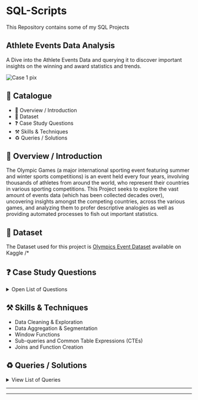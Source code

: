 # SQL-Scripts
This Repository contains some of my SQL Projects

## Athlete Events Data Analysis
A Dive into the Athlete Events Data and querying it to discover important insights on the winning and award statistics and trends.

![Case 1 pix](https://media.self.com/photos/6659efa72e2794fa6f47f803/4:3/w_1600,c_limit/GettyImages-846563176.jpg?fit=scale)

## 📑 Catalogue
- 📖 Overview / Introduction
- 📁 Dataset
- ❓ Case Study Questions
- ⚒️ Skills & Techniques
- ♻️ Queries / Solutions

## 📖 Overview / Introduction
The Olympic Games (a major international sporting event featuring summer and winter sports competitions) is an event held every four years, involving thousands of athletes from around the world, who represent their countries in various sporting competitions.
This Project seeks to explore the vast amount of events data (which has been collected decades over), uncovering insights amongst the competing countries, across the various games, and analyzing them to profer descriptive analogies as well as providing automated processes to fish out important statistics.

## 📂 Dataset
The Dataset used for this project is [Olympics Event Dataset](https://www.kaggle.com/datasets/semaaabumousa/athlete-eventscsv) available on Kaggle
/*
## ❓ Case Study Questions
<details><summary>Open List of Questions</summary>
<p> 

1.	How many olympics games have been held?
2.	List down all Olympics games held so far.
3.	Mention the total no of nations who participated in each olympics game?
4.	Which year saw the highest and lowest no of countries participating in olympics?
5.	Which nation has participated in all of the olympic games?
6.	Identify the sport which was played in all summer olympics.
7.	Which Sports were just played only once in the olympics?
8.	Fetch the total no of sports played in each olympic games.
9.	Fetch details of the oldest athletes to win a gold medal.
10.	Find the Ratio of male and female athletes participated in all olympic games.
11.	Fetch the top 5 athletes who have won the most gold medals.
12.	Fetch the top 5 athletes who have won the most medals (gold/silver/bronze).
13.	Fetch the top 5 most successful countries in olympics. Success is defined by no of medals won.
14.	List down total gold, silver and broze medals won by each country.
15.	List down total gold, silver and broze medals won by each country corresponding to each olympic games.
16.	Identify which country won the most gold, most silver and most bronze medals in each olympic games.
17.	Identify which country won the most gold, most silver, most bronze medals and the most medals in each olympic games.
18.	Which countries have never won gold medal but have won silver/bronze medals?
19.	In which Sport/event, India has won highest medals.
20.	Break down all olympic games where india won medal for Hockey and how many medals in each olympic games.
21.	Create a function that returns the Athlete(s) with the highest amount of medals. Make the Medal type (Gold, Silver or Bronze) be in the input as well as the positions required (1st, 2nd and/or 3rd)
22.	Create a similar function like the one above but for the Nations (NOC) with the highest amount of medals. While, putting the function to use, return with it the region and notes from the noc_regions table.


</p>
</details>

## ⚒️ Skills & Techniques
- Data Cleaning & Exploration
- Data Aggregation & Segmentation
- Window Functions
- Sub-queries and Common Table Expressions (CTEs)
- Joins and Function Creation

## ♻️ Queries / Solutions
<details><summary>View List of Queries</summary>
<p>

1. How many olympics games have been held?

```bash
SELECT COUNT(DISTINCT Games) total_games
FROM athlete_events;
```

2. List down all olympic games so far.

```bash
SELECT DISTINCT Games olympic_games
FROM athlete_events;
```

3. Mention the total no of nations who participated in each olympics game?

```bash
SELECT DISTINCT Games olympic_game
     , COUNT(DISTINCT NOC) total_no_of_nations
FROM athlete_events
GROUP BY Games;
```

4. Which year saw the highest and lowest no of countries participating in olympics?

```bash
WITH Country_sub AS (
		SELECT Year
         , COUNT(DISTINCT NOC) country_count
    FROM athlete_events
    GROUP BY Year    )
SELECT Year, country_count 
	     , CASE WHEN country_count = (SELECT MAX(country_count) FROM Country_sub) THEN 'Highest'
              WHEN country_count = (SELECT MIN(country_count) FROM Country_sub) THEN 'Lowest'
              ELSE NULL END AS Level
FROM Country_sub
WHERE country_count = (SELECT MIN(country_count)
					             FROM Country_sub)	OR 
	    country_count = (SELECT MAX(country_count)
					             FROM Country_sub)
ORDER BY country_count DESC;
```

5. Which nation has participated in all of the olympic games?

```bash
WITH total_olym_game AS (
		SELECT NOC
         		, COUNT(DISTINCT Games) no_of_olympic_games
		FROM athlete_events 
		GROUP BY NOC
			) 

SELECT *
FROM total_olym_game
WHERE no_of_olympic_games = (SELECT COUNT(DISTINCT Games) total_games
				FROM athlete_events
                            );
```

6. Identify the sport which was played in all summer olympics

```bash
WITH total_olym_game AS (
	SELECT Sport
	     , COUNT(DISTINCT Games) no_of_summer_games
  FROM athlete_events
  WHERE Games like '%Summer'
  GROUP BY Sport	)

SELECT *
FROM total_olym_game
WHERE no_of_summer_games = (SELECT COUNT(DISTINCT Games) total_games
			            FROM athlete_events
			            WHERE Games like '%Summer'
                            );
```

7. Which Sports were just played only once in the olympics?

```bash
WITH total_olym_game AS (
	SELECT Sport
	       , COUNT(DISTINCT Games) no_of_olym_games
	FROM athlete_events
  	GROUP BY Sport
			)

SELECT *
FROM total_olym_game
WHERE no_of_olym_games = 1;
```

8. Fetch the total no of sports played in each olympic games

```bash
SELECT Games
     , COUNT(DISTINCT Sport) no_of_sport
FROM athlete_events
GROUP BY Games;
```

9. Fetch details of the oldest athletes to win a gold medal

```bash
WITH gold_medalist as (	
		SELECT *
		FROM athlete_events
		WHERE Medal = 'Gold'
			)
SELECT *
FROM gold_medalist
WHERE Age = (   SELECT MAX(Age)
		FROM gold_medalist
		);
```

10. Find the Ratio of male and female athletes participated in all olympic games

``` bash
SELECT Sex
	, COUNT(Sex) as total_participants
FROM athlete_events
GROUP BY Sex;
```

11. Fetch the top 5 athletes who have won the most gold medals

```bash
SELECT TOP 5 --WITH TIES	-- To indicate ties among participants and avoid involuntary bias selection
	[Name]
	, COUNT(Medal) total_gold_medals
FROM athlete_events
WHERE Medal = 'Gold'
GROUP BY [Name]
ORDER BY COUNT(Medal) DESC;
```

12. Fetch the top 5 athletes who have won the most medals (gold/silver/bronze)

```bash
SELECT TOP 5 -- WITH TIES	-- To indicate ties among participants
	[Name]
    , COUNT(Medal) total_gold_medals
FROM athlete_events
WHERE Medal != 'NA'
GROUP BY [Name]
ORDER BY COUNT(Medal) DESC
;
```

13. Fetch the top 5 most successful countries in olympics. Success is defined by no of medals won

```bash
SELECT TOP 5 WITH TIES
      NOC
    , COUNT(Medal) medals_won
FROM athlete_events
WHERE Medal != 'NA'
GROUP BY NOC
ORDER BY COUNT(Medal) DESC;
```

14. List down total gold, silver and bronze medals won by each country.

```bash
SELECT NOC
     , COUNT(CASE WHEN Medal = 'Gold' THEN 1 ELSE NULL END) Gold
     , COUNT(CASE WHEN Medal = 'Silver' THEN 1 ELSE NULL END) Silver
     , COUNT(CASE WHEN Medal = 'Bronze' THEN 1 ELSE NULL END) Bronze
FROM athlete_events
GROUP BY NOC;
```

15. List down total gold, silver and bronze medals won by each country corresponding to each olympic games

```bash
SELECT NOC, Games
     , COUNT(CASE WHEN Medal = 'Gold' THEN 1 ELSE NULL END) Gold
     , COUNT(CASE WHEN Medal = 'Silver' THEN 1 ELSE NULL END) Silver
     , COUNT(CASE WHEN Medal = 'Bronze' THEN 1 ELSE NULL END) Bronze
FROM athlete_events
GROUP BY NOC, Games
ORDER BY RANK() OVER(PARTITION BY Games ORDER BY NOC ASC) ;
```

16. Identify which country won the most gold, most silver and most bronze medals in each olympic games

```bash
WITH medals_won AS (
		SELECT NOC, Games
		 , COUNT(CASE WHEN Medal = 'Gold' THEN 1 ELSE NULL END) Gold
		 , COUNT(CASE WHEN Medal = 'Silver' THEN 1 ELSE NULL END) Silver
		 , COUNT(CASE WHEN Medal = 'Bronze' THEN 1 ELSE NULL END) Bronze
		FROM athlete_events
		GROUP BY NOC, Games
                    )
SELECT NOC, Games, Gold, Silver, Bronze
FROM (	SELECT *, ROW_NUMBER() OVER(PARTITION BY Games ORDER BY  Gold DESC
					                        , Silver DESC
                                            			, Bronze DESC) row_no
	FROM medals_won
      ) sub
WHERE row_no = 1;
```

17. Identify which country won the most gold, most silver, most bronze medals and the most medals in each olympic games

``` bash
WITH medals_won AS (
			SELECT NOC, Games
			, COUNT(CASE WHEN Medal = 'Gold' THEN 1 ELSE NULL END) Gold
			, COUNT(CASE WHEN Medal = 'Silver' THEN 1 ELSE NULL END) Silver
			, COUNT(CASE WHEN Medal = 'Bronze' THEN 1 ELSE NULL END) Bronze
			FROM athlete_events
			GROUP BY NOC, Games
			)

SELECT NOC, Games, Gold, Silver, Bronze, total_medal
FROM	(	SELECT *
			, ROW_NUMBER() OVER(PARTITION BY Games ORDER BY total_medal DESC) totals_row_no
		FROM 	(SELECT * 
				, ROW_NUMBER() OVER(PARTITION BY Games ORDER BY Gold DESC) Gold_row_no
				, ROW_NUMBER() OVER(PARTITION BY Games ORDER BY Silver DESC) Silver_row_no
				, ROW_NUMBER() OVER(PARTITION BY Games ORDER BY Bronze DESC) Bronze_row_no 
				, (Gold + Silver + Bronze) total_medal
			FROM medals_won
			) sub
	) sub_outer
WHERE Gold_row_no = 1 OR Silver_row_no = 1 OR Bronze_row_no = 1 OR totals_row_no = 1
;

-- Another easily understandable but slightly longer query can be written using multiple CTEs (as shown below);
WITH medals_won AS (
    SELECT 
        NOC 
      , Games
      , COUNT(CASE WHEN Medal = 'Gold' THEN 1 END) Gold
      , COUNT(CASE WHEN Medal = 'Silver' THEN 1 END) Silver
      , COUNT(CASE WHEN Medal = 'Bronze' THEN 1 END) Bronze
    FROM athlete_events
    GROUP BY NOC, Games
                    ),

medals_with_total AS (
    SELECT *
         , Gold + Silver + Bronze AS total_medals
    FROM medals_won
                      ),

ranked_medals AS (
    SELECT  *
          , ROW_NUMBER() OVER (PARTITION BY Games ORDER BY Gold DESC) AS gold_rank,
          , ROW_NUMBER() OVER (PARTITION BY Games ORDER BY Silver DESC) AS silver_rank,
          , ROW_NUMBER() OVER (PARTITION BY Games ORDER BY Bronze DESC) AS bronze_rank,
          , ROW_NUMBER() OVER (PARTITION BY Games ORDER BY total_medals DESC) AS total_rank
    FROM medals_with_total
                  )
SELECT 
    NOC
  , Games
  , Gold
  , Silver
  , Bronze
  , total_medals
FROM ranked_medals
WHERE gold_rank = 1 
   OR silver_rank = 1 
   OR bronze_rank = 1 
   OR total_rank = 1;
```

18. Which countries have never won gold medal but have won silver/bronze medals?

```bash
SELECT sub.NOC
FROM	(	SELECT NOC
		, COUNT(CASE WHEN Medal = 'Gold' THEN 1 ELSE NULL END) Gold
		, COUNT(CASE WHEN Medal = 'Silver' THEN 1 ELSE NULL END) Silver
		, COUNT(CASE WHEN Medal = 'Bronze' THEN 1 ELSE NULL END) Bronze
		FROM athlete_events
		GROUP BY NOC	) sub
WHERE Gold = 0;
```

19. In which Sport/event, India has won highest medals

```bash
WITH india AS 
		(SELECT 
	NOC, Sport, [Event]
	, COUNT(CASE WHEN Medal = 'Gold' THEN 1 ELSE NULL END) Gold
	, COUNT(CASE WHEN Medal = 'Silver' THEN 1 ELSE NULL END) Silver
	, COUNT(CASE WHEN Medal = 'Bronze' THEN 1 ELSE NULL END) Bronze
FROM athlete_events
WHERE NOC = 'IND'
GROUP BY NOC, Sport, [Event]
		)
SELECT *
FROM india
WHERE Gold = (SELECT MAX(Gold) FROM india) 
  OR  Silver = (SELECT MAX(Silver) FROM india)
  OR  Bronze = (SELECT MAX(Bronze) FROM india);
```

20. Break down all olympic games where india won medal for Hockey and how many medals in each olympic games

```bash
WITH india_medals AS (
    SELECT NOC
         , Games
      	 , COUNT(CASE WHEN Medal = 'Gold' THEN 1 ELSE NULL END) Gold
      	 , COUNT(CASE WHEN Medal = 'Silver' THEN 1 ELSE NULL END) Silver
      	 , COUNT(CASE WHEN Medal = 'Bronze' THEN 1 ELSE NULL END) Bronze
    FROM athlete_events
    WHERE NOC = 'IND'
      AND Sport = 'Hockey'
    GROUP BY NOC, Games
	       		)
SELECT *
FROM india_medals
WHERE Gold != 0 
  OR  Silver <> 0
  OR  Bronze != 0;
```

21. Create a function that returns the Athlete(s) with the highest amount of medals. Make the Medal type (Gold, Silver or Bronze) be in the input as well as the positions required (1st, 2nd and/or 3rd)
```bash
CREATE OR ALTER FUNCTION top_3_medalist
	(
	@Medal VARCHAR(10),
	@rnk1 INT,
	@rnk2 INT = 1,
	@rnk3 INT = 1 
	)
RETURNS TABLE
AS
RETURN
	WITH TopMedalist AS 
	(	SELECT [Name], Medal,
		COUNT(Medal) AS MedalCount
		FROM athlete_events
		WHERE Medal = @Medal
		GROUP BY [Name], Medal
	)
	SELECT *
	FROM (
		SELECT [Name], Medal, MedalCount,
		DENSE_RANK() OVER (ORDER BY MedalCount desc) MedalistRanks
			FROM TopMedalist
		) sub
	WHERE MedalistRanks IN (@rnk1, @rnk2, @rnk3)
	;
END
-- Function Creation ends here.. Run the above query separately

-- Testing Function
-- Selecting Top 3
SELECT * FROM top_3_medalist('Gold',1,2,3);

-- Selecting only the first and second position
SELECT * FROM top_3_medalist('Gold',1,2,DEFAULT);

-- Selecing only the first position
SELECT * FROM top_3_medalist('Gold',1,DEFAULT,DEFAULT);
```

22. Create a similar function like the one above but for the Nations (NOC) with the highest amount of medals. While, putting the function to use, return with it the region and notes from the noc_regions table.
```bash
CREATE FUNCTION top_nations_overall
	(
	@pos1 INT,
	@pos2 INT = 1,
	@pos3 INT = 1
	)
RETURNS TABLE
AS
RETURN
WITH TopNoc_total AS 
	(	SELECT [NOC],
		COUNT(Medal) AS TotalMedal
		FROM athlete_events
		WHERE Medal != 'NA'
		GROUP BY [NOC]
		)
SELECT *
FROM (
		SELECT [NOC], TotalMedal,
			DENSE_RANK() OVER (ORDER BY TotalMedal desc) Position
		FROM TopNoc_total
	) sub
WHERE Position IN (@pos1, @pos2, @pos3)
;

-- Testing the function
SELECT *
FROM top_nations_overall(1,2,3) AS nat
INNER JOIN noc_regions AS ncr
	ON nat.NOC = ncr.NOC
ORDER BY Position ;

------------------------------------------------------------------
-- If we want to know the NOC with the highest individual medals 
CREATE FUNCTION top_nations 
	(
	@Medal VARCHAR (10),
	@rank1 INT,
	@rank2 INT = 1,
	@rank3 INT = 1
	)
RETURNS TABLE
AS
RETURN
WITH TopNoc AS 
	(	SELECT [NOC], Medal,
		Count(Medal) AS MedalCount
		FROM athlete_events
		WHERE Medal = @Medal
		GROUP BY [NOC], Medal
	)
SELECT *
FROM (
		SELECT [NOC], Medal, MedalCount,
			DENSE_RANK() OVER (ORDER BY MedalCount desc) MedalRanks
		FROM TopNoc
	) sub
WHERE MedalRanks IN (@rank1, @rank2, @rank3)
;

-- Testing Function
-- Selecting Top 3 nations with the highest gold medals, also indicating their region and notes (if present)
SELECT nat.*,
	ncr.region AS Region,
	ncr.notes AS Notes
FROM top_nations('Gold',1,2,3) nat
INNER JOIN noc_regions AS ncr
	ON nat.NOC = ncr.NOC
ORDER BY MedalRanks ASC;
```

</p>
</details>

-------------


-------------
